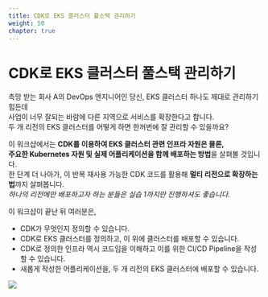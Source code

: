 ```yaml
---
title: CDK로 EKS 클러스터 풀스택 관리하기
weight: 50
chapter: true
---
```


# CDK로 EKS 클러스터 풀스택 관리하기


촉망 받는 회사 A의 DevOps 엔지니어인 당신, EKS 클러스터 하나도 제대로 관리하기 힘든데  
사업이 너무 잘되는 바람에 다른 지역으로 서비스를 확장한다고 합니다.  
두 개 리전의 EKS 클러스터를 어떻게 하면 한꺼번에 잘 관리할 수 있을까요?


이 워크샵에서는 **CDK를 이용하여 EKS 클러스터 관련 인프라 자원은 물론,  
주요한 Kubernetes 자원 및 실제 어플리케이션을 함께 배포하는 방법**을 살펴볼 것입니다.  
한 단계 더 나아가, 이 반복 재사용 가능한 CDK 코드를 활용해 **멀티 리전으로 확장하는 법**까지 살펴봅니다.  
*하나의 리전에만 배포하고자 하는 분들은 실습 1까지만 진행하셔도 좋습니다.*


이 워크샵이 끝난 뒤 여러분은,
* CDK가 무엇인지 정의할 수 있습니다.
* CDK로 EKS 클러스터를 정의하고, 이 위에 클러스터를 배포할 수 있습니다.
* CDK로 정의한 인프라 역시 코드임을 이해하고 이를 위한 CI/CD Pipeline을 작성할 수 있습니다.
* 새롭게 작성한 어플리케이션을, 두 개 리전의 EKS 클러스터에 배포할 수 있습니다.

![](/images/intro2.svg)


